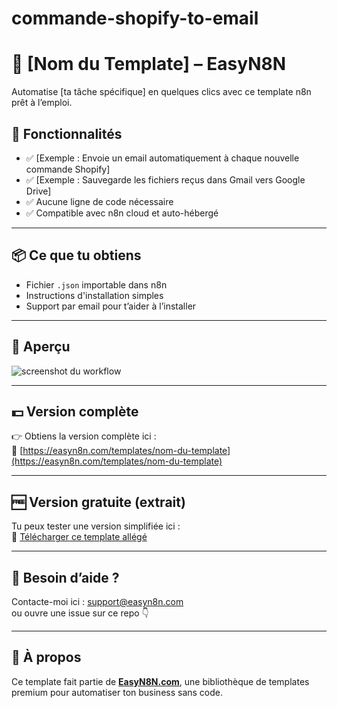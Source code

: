 # commande-shopify-to-email
# 🔁 [Nom du Template] – EasyN8N

Automatise [ta tâche spécifique] en quelques clics avec ce template n8n prêt à l’emploi.

## 🚀 Fonctionnalités

- ✅ [Exemple : Envoie un email automatiquement à chaque nouvelle commande Shopify]
- ✅ [Exemple : Sauvegarde les fichiers reçus dans Gmail vers Google Drive]
- ✅ Aucune ligne de code nécessaire
- ✅ Compatible avec n8n cloud et auto-hébergé

---

## 📦 Ce que tu obtiens

- Fichier `.json` importable dans n8n
- Instructions d'installation simples
- Support par email pour t’aider à l’installer

---

## 📸 Aperçu

![screenshot du workflow](https://lien-vers-ton-image.com/screenshot.png)

---

## 💵 Version complète

👉 Obtiens la version complète ici :  
🔗 [https://easyn8n.com/templates/nom-du-template](https://easyn8n.com/templates/nom-du-template)

---

## 🆓 Version gratuite (extrait)

Tu peux tester une version simplifiée ici :  
📂 [Télécharger ce template allégé](./template-simple.json)

---

## 🙋 Besoin d’aide ?

Contacte-moi ici : [support@easyn8n.com](mailto:support@easyn8n.com)  
ou ouvre une issue sur ce repo 👇

---

## 📣 À propos

Ce template fait partie de **[EasyN8N.com](https://easyn8n.com)**, une bibliothèque de templates premium pour automatiser ton business sans code.

